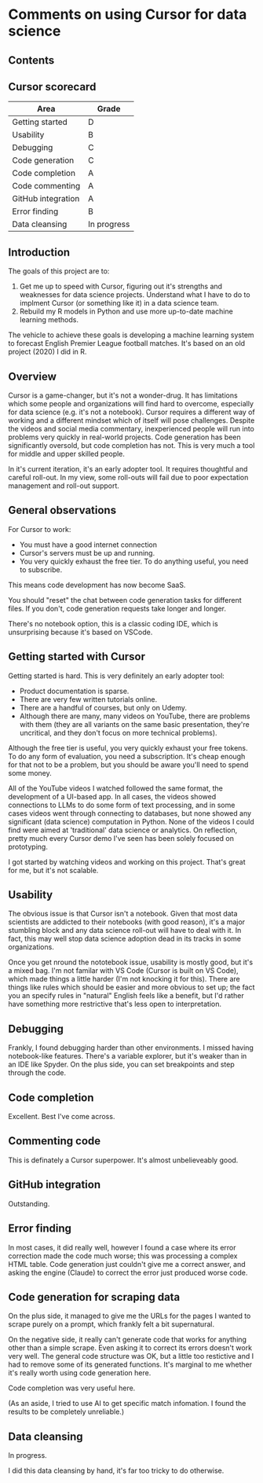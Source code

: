 # Comments on using Cursor for data science

## Contents

## Cursor scorecard

| Area    | Grade |
| -------- | ------- |
| Getting started  | D    |
| Usability | B |
| Debugging | C |
| Code generation | C |
| Code completion | A |
| Code commenting | A     |
| GitHub integration  | A    |
| Error finding | B |
| Data cleansing| In progress |

## Introduction

The goals of this project are to:
1. Get me up to speed with Cursor, figuring out it's strengths and weaknesses for data science projects. Understand what I have to do to implment Cursor (or something like it) in a data science team.
2. Rebuild my R models in Python and use more up-to-date machine learning methods.

The vehicle to achieve these goals is developing a machine learning system to forecast English Premier League football matches. It's based on an old project (2020) I did in R.

## Overview

Cursor is a game-changer, but it's not a wonder-drug. It has limitations which some people and organizations will find hard to overcome, especially for data science (e.g. it's not a notebook). Cursor requires a different way of working and a different mindset which of itself will pose challenges. Despite the videos and social media commentary, inexperienced people will run into problems very quickly in real-world projects. Code generation has been significantly oversold, but code completion has not. This is very much a tool for middle and upper skilled people.

In it's current iteration, it's an early adopter tool. It requires thoughtful and careful roll-out. In my view, some roll-outs will fail due to poor expectation management and roll-out support.






## General observations

For Cursor to work:
* You must have a good internet connection
* Cursor's servers must be up and running.
* You very quickly exhaust the free tier. To do anything useful, you need to subscribe.

This means code development has now become SaaS.

You should "reset" the chat between code generation tasks for different files. If you don't, code generation requests take longer and longer.

There's no notebook option, this is a classic coding IDE, which is unsurprising because it's based on VSCode.

## Getting started with Cursor

Getting started is hard. This is very definitely an early adopter tool:
* Product documentation is sparse.
* There are very few written tutorials online.
* There are a handful of courses, but only on Udemy.
* Although there are many, many videos on YouTube, there are problems with them (they are all variants on the same basic presentation, they're uncritical, and they don't focus on more technical problems).

Although the free tier is useful, you very quickly exhaust your free tokens. To do any form of evaluation, you need a subscription. It's cheap enough for that not to be a problem, but you should be aware you'll need to spend some money.

All of the YouTube videos I watched followed the same format, the development of a UI-based app. In all cases, the videos showed connections to LLMs to do some form of text processing, and in some cases videos went through connecting to databases, but none showed any significant (data science) computation in Python. None of the videos I could find were aimed at 'traditional' data science or analytics. On reflection, pretty much every Cursor demo I've seen has been solely focused on prototyping.

I got started by watching videos and working on this project. That's great for me, but it's not scalable.

## Usability

The obvious issue is that Cursor isn't a notebook. Given that most data scientists are addicted to their notebooks (with good reason), it's a major stumbling block and any data science roll-out will have to deal with it. In fact, this may well stop data science adoption dead in its tracks in some organizations.

Once you get nround the nototebook issue, usability is mostly good, but it's a mixed bag. I'm not familar with VS Code (Cursor is built on VS Code), which made things a little harder (I'm not knocking it for this). There are things like rules which should be easier and more obvious to set up; the fact you an specify rules in "natural" English feels like a benefit, but I'd rather have something more restrictive that's less open to interpretation.

## Debugging

Frankly, I found debugging harder than other environments. I missed having notebook-like features. There's a variable explorer, but it's weaker than in an IDE like Spyder. On the plus side, you can set breakpoints and step through the code.

## Code completion

Excellent. Best I've come across.

## Commenting code

This is definately a Cursor superpower. It's almost unbelieveably good.

## GitHub integration

Outstanding.

## Error finding

In most cases, it did really well, however I found a case where its error correction made the code much worse; this was processing a complex HTML table. Code generation just couldn't give me a correct answer, and asking the engine (Claude) to correct the error just produced worse code.

## Code generation for scraping data

On the plus side, it managed to give me the URLs for the pages I wanted to scrape purely on a prompt, which frankly felt a bit supernatural. 

On the negative side, it really can't generate code that works for anything other than a simple scrape. Even asking it to correct its errors doesn't work very well. The general code structure was OK, but a little too restictive and I had to remove some of its generated functions. It's marginal to me whether it's really worth using code generation here.

Code completion was very useful here.

(As an aside, I tried to use AI to get specific match infomation. I found the results to be completely unreliable.)

## Data cleansing

In progress.

I did this data cleansing by hand, it's far too tricky to do otherwise.
